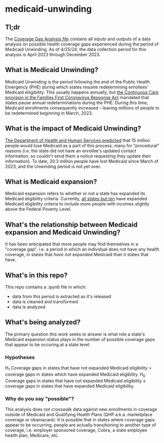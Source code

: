 # medicaid-unwinding

## Tl;dr
The [Coverage Gap Analysis file](https://github.com/Zrrrpy/medicaid-unwinding/edit/main/README.md#:~:text=coverage_gap_analysis) contains all inputs and outputs of a data analysis on possible health coverage gaps experienced during the period of Medicaid Unwinding. As of 4/25/24, the data collection period for this analysis is April 2023 through December 2023. 

## What is Medicaid Unwinding?
Medicaid Unwinding is the period following the end of the Public Health Emergency (PHE) during which states resume redetermining enrollees' Medicaid eiligibility. This usually happens annually, but [the Continuous Care provision in the Families First Coronavirus Response Act](https://www.kff.org/medicaid/issue-brief/10-things-to-know-about-the-unwinding-of-the-medicaid-continuous-enrollment-provision/#:~:text=At%20the%20start%20of%20the,exchange%20for%20enhanced%20federal%20funding.) mandated that states pause annual redeterminations during the PHE. During this time, Medicaid enrollments consequently increased – leaving millions of people to be redetermined beginning in March, 2023. 

## What is the impact of Medicaid Unwinding?
[The Department of Health and Human Services predicted](https://aspe.hhs.gov/sites/default/files/documents/dc73e82abf7fc26b6a8e5cc52ae42d48/aspe-end-mcaid-continuous-coverage.pdf) that 15 million people would lose Medicaid as a part of this process, many for "procedural" reasons (i.e. the state did not have an enrollee's updated contact information, so couldn't send them a notice requesting they update their information). To date, 20.3 million people have lost Medicaid since March of 2023, and the Unwinding period is not yet over. 

## What is Medicaid expansion?
Medicaid expansion refers to whether or not a state has expanded its Medicaid eligibility criteria. Currently, [all states but ten](https://www.kff.org/affordable-care-act/issue-brief/status-of-state-medicaid-expansion-decisions-interactive-map/) have expanded Medicaid eligibility criteria to include more people with incomes slightly above the Federal Poverty Level.

## What's the relationship between Medicaid expansion and Medicaid Unwinding?
It has been anticipated that more people may find themselves in a "coverage gap", i.e. a period in which an individual does not have any health coverage, in states that _have not_ expanded Medicaid than it states that have.

## What's in this repo?
This repo contains a .ipynb file in which: 
- data from this period is extracted as it's released
- data is cleaned and transformed
- data is analyzed

## What's being analyzed?
The primary question this work seeks to answer is what role a state's Medicaid expansion status plays in the number of possible coverage gaps that appear to be occuring at a state level. 

### Hypotheses
H<sub>1</sub> Coverage gaps in states that have not expanded Medicaid eligibility > coverage gaps in states which have expanded Medicaid eligibility.
H<sub>0</sub> Coverage gaps in states that have not expanded Medicaid eligibility ≤ coverage gaps in states that have expanded Medicaid eligibility.

### Why do you say "possible"?
This analysis does not crosswalk data against new enrollments in coverage outside of Medicaid and Qualifying Health Plans (QHP a.k.a. marketplace coverage or obamacare). It is possible that in states where coverage gaps appear to be occurring, people are actually transitioning to another type of coverage, i.e. employer sponsored coverage, Cobra, a state employee health plan, Medicare, etc.
